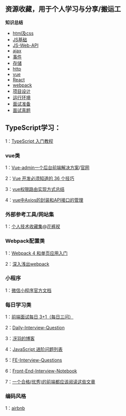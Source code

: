## 资源收藏，用于个人学习与分享/搬运工

**知识总结**
- [html及css](./html及css.md)
- [JS基础](./JS基础.md)
- [JS-Web-API](./JS-Web-api.md)
- [ajax](./ajax.md)
- [事件](./事件.md)
- [存储](./存储.md)
- [http](./http.md)
- [vue](./Vue.md)
- [React](./React.md)
- [webpack](./Webpack.md)
- [项目设计](./项目设计.md)
- [运行环境](./运行环境.md)
- [面试准备](./面试准备.md)
- [面试真题](./面试真题.md)

## TypeScript学习：
  1：[TypeScript 入门教程](https://github.com/xcatliu/typescript-tutorial/blob/master/README.md)
### vue类
  1：[Vue-admin一个后台前端解决方案](https://github.com/PanJiaChen/vue-element-admin/blob/master/README.zh-CN.md)/[官网](https://panjiachen.gitee.io/vue-element-admin-site/zh/)
  
  2：[Vue 开发必须知道的 36 个技巧](https://juejin.im/post/5d9d386fe51d45784d3f8637)
  
  3：[vue权限路由实现方式总结](https://juejin.im/post/5b5bfd5b6fb9a04fdd7d687a#heading-12)
  
  4：[vue中Axios的封装和API接口的管理](https://juejin.im/post/5b55c118f265da0f6f1aa354)
  
### 外部参考工具/网站集
  1：[个人技术收藏集](https://gitee.com/panjiachen/awesome-bookmarks)@[花裤衩](https://github.com/PanJiaChen)
  
### Webpack配置类
  1：[Webpack 4 和单页应用入门](https://github.com/wallstreetcn/webpack-and-spa-guide)
  
  2：[深入浅出webpack](https://github.com/gwuhaolin/dive-into-webpack)
  
### 小程序
  1：[微信小程序官方文档](https://mp.weixin.qq.com/cgi-bin/wx)
  
### 每日学习类
  1：[前端面试每日 3+1（每日三问）](https://github.com/haizlin/fe-interview)
  
  2：[Daily-Interview-Question](https://github.com/Advanced-Frontend/Daily-Interview-Question)
  
  3：[冴羽的博客](https://github.com/mqyqingfeng/Blog)
  
  4：[JavaScript 进阶问题列表](https://github.com/lydiahallie/javascript-questions/blob/master/zh-CN/README-zh_CN.md)
  
  5：[FE-Interview-Questions](http://blog.poetries.top/FE-Interview-Questions/)
  
  6：[Front-End-Interview-Notebook](https://github.com/CavsZhouyou/Front-End-Interview-Notebook)
  
  7：[一个合格(优秀)的前端都应该阅读这些文章](https://juejin.im/post/5d387f696fb9a07eeb13ea60)
  
 ### 编码风格
  1：[airbnb](https://github.com/airbnb/javascript)
